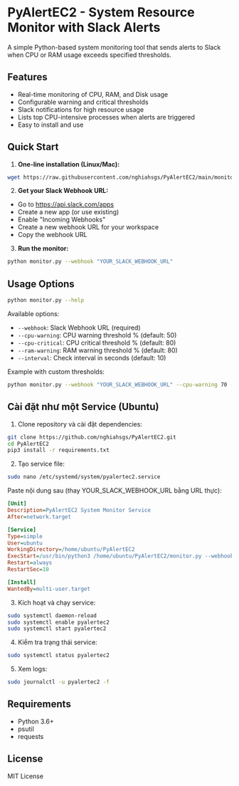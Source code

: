 # PyAlertEC2 - System Resource Monitor with Slack Alerts

A simple Python-based system monitoring tool that sends alerts to Slack when CPU or RAM usage exceeds specified thresholds.

## Features
- Real-time monitoring of CPU, RAM, and Disk usage
- Configurable warning and critical thresholds
- Slack notifications for high resource usage
- Lists top CPU-intensive processes when alerts are triggered
- Easy to install and use

## Quick Start

1. **One-line installation (Linux/Mac):**
```bash
wget https://raw.githubusercontent.com/nghiahsgs/PyAlertEC2/main/monitor.py && pip install -r requirements.txt
```

2. **Get your Slack Webhook URL:**
- Go to https://api.slack.com/apps
- Create a new app (or use existing)
- Enable "Incoming Webhooks"
- Create a new webhook URL for your workspace
- Copy the webhook URL

3. **Run the monitor:**
```bash
python monitor.py --webhook "YOUR_SLACK_WEBHOOK_URL"
```

## Usage Options

```bash
python monitor.py --help
```

Available options:
- `--webhook`: Slack Webhook URL (required)
- `--cpu-warning`: CPU warning threshold % (default: 50)
- `--cpu-critical`: CPU critical threshold % (default: 80)
- `--ram-warning`: RAM warning threshold % (default: 80)
- `--interval`: Check interval in seconds (default: 10)

Example with custom thresholds:
```bash
python monitor.py --webhook "YOUR_SLACK_WEBHOOK_URL" --cpu-warning 70 --ram-warning 90 --interval 30
```

## Cài đặt như một Service (Ubuntu)

1. Clone repository và cài đặt dependencies:
```bash
git clone https://github.com/nghiahsgs/PyAlertEC2.git
cd PyAlertEC2
pip3 install -r requirements.txt
```

2. Tạo service file:
```bash
sudo nano /etc/systemd/system/pyalertec2.service
```

Paste nội dung sau (thay YOUR_SLACK_WEBHOOK_URL bằng URL thực):
```ini
[Unit]
Description=PyAlertEC2 System Monitor Service
After=network.target

[Service]
Type=simple
User=ubuntu
WorkingDirectory=/home/ubuntu/PyAlertEC2
ExecStart=/usr/bin/python3 /home/ubuntu/PyAlertEC2/monitor.py --webhook YOUR_SLACK_WEBHOOK_URL
Restart=always
RestartSec=10

[Install]
WantedBy=multi-user.target
```

3. Kích hoạt và chạy service:
```bash
sudo systemctl daemon-reload
sudo systemctl enable pyalertec2
sudo systemctl start pyalertec2
```

4. Kiểm tra trạng thái service:
```bash
sudo systemctl status pyalertec2
```

5. Xem logs:
```bash
sudo journalctl -u pyalertec2 -f
```

## Requirements
- Python 3.6+
- psutil
- requests

## License
MIT License
